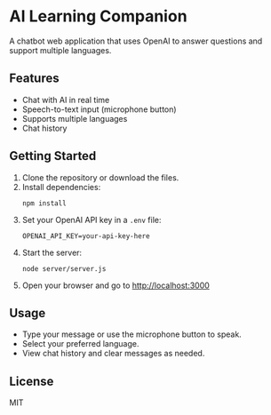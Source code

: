 # AI Learning Companion

A chatbot web application that uses OpenAI to answer questions and support multiple languages.

## Features

- Chat with AI in real time
- Speech-to-text input (microphone button)
- Supports multiple languages
- Chat history

## Getting Started

1. Clone the repository or download the files.
2. Install dependencies:
   ```
   npm install
   ```
3. Set your OpenAI API key in a `.env` file:
   ```
   OPENAI_API_KEY=your-api-key-here
   ```
4. Start the server:
   ```
   node server/server.js
   ```
5. Open your browser and go to [http://localhost:3000](http://localhost:3000)

## Usage

- Type your message or use the microphone button to speak.
- Select your preferred language.
- View chat history and clear messages as needed.

## License

MIT
